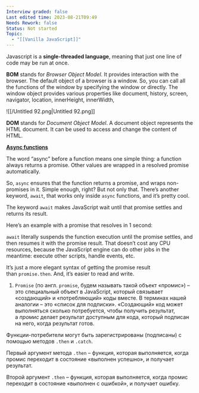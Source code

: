 ```yaml
---
Interview graded: false
Last edited time: 2023-08-21T09:49
Needs Rework: false
Status: Not started
Topic:
  - "[[Vanilla JavaScript]]"
---
```

Javascript is a **single-threaded language**, meaning that just one line of code may be run at once.

**BOM** stands for _Browser Object Model_. It provides interaction with the browser. The default object of a browser is a window. So, you can call all the functions of the window by specifying the window or directly. The window object provides various properties like document, history, screen, navigator, location, innerHeight, innerWidth,

![[/Untitled 92.png|Untitled 92.png]]

**DOM** stands for _Document Object Model_. A document object represents the HTML document. It can be used to access and change the content of HTML.

[**Async functions**](https://javascript.info/async-await#async-functions)

The word “async” before a function means one simple thing: a function always returns a promise. Other values are wrapped in a resolved promise automatically.

So, `async` ensures that the function returns a promise, and wraps non-promises in it. Simple enough, right? But not only that. There’s another keyword, `await`, that works only inside `async` functions, and it’s pretty cool.

The keyword `await` makes JavaScript wait until that promise settles and returns its result.

Here’s an example with a promise that resolves in 1 second:

`await` literally suspends the function execution until the promise settles, and then resumes it with the promise result. That doesn’t cost any CPU resources, because the JavaScript engine can do other jobs in the meantime: execute other scripts, handle events, etc.

It’s just a more elegant syntax of getting the promise result than `promise.then`. And, it’s easier to read and write.

  

1. `Promise` (по англ. `promise`, будем называть такой объект «промис») – это специальный объект в JavaScript, который связывает «создающий» и «потребляющий» коды вместе. В терминах нашей аналогии – это «список для подписки». «Создающий» код может выполняться сколько потребуется, чтобы получить результат, а _промис_ делает результат доступным для кода, который подписан на него, когда результат готов.

Функции-потребители могут быть зарегистрированы (подписаны) с помощью методов `.then` и `.catch`.

Первый аргумент метода `.then` – функция, которая выполняется, когда промис переходит в состояние «выполнен успешно», и получает результат.

Второй аргумент `.then` – функция, которая выполняется, когда промис переходит в состояние «выполнен с ошибкой», и получает ошибку.